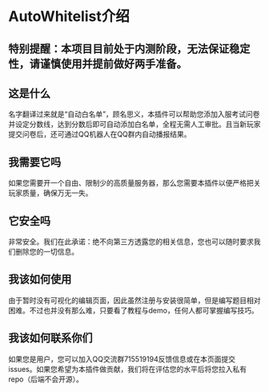 # AutoWhitelist介绍

## 特别提醒：本项目目前处于内测阶段，无法保证稳定性，请谨慎使用并提前做好两手准备。

## 这是什么

名字翻译过来就是“自动白名单”，顾名思义，本插件可以帮助您添加入服考试问卷并设定分数线，达到分数后即可自动添加白名单，全程无需人工审批。且当新玩家提交问卷后，还可通过QQ机器人在QQ群内自动播报结果。

## 我需要它吗

如果您需要开一个自由、限制少的高质量服务器，那么您需要本插件以便严格把关玩家质量，确保万无一失。

## 它安全吗

非常安全。我们在此承诺：绝不向第三方透露您的相关信息，您也可以随时要求我们删除您的一切信息。

## 我该如何使用

由于暂时没有可视化的编辑页面，因此虽然注册与安装很简单，但是编写题目相对困难。不过也并没有那么难，只要看了教程与demo，任何人都可掌握编写技巧。

## 我该如何联系你们

如果您是用户，您可以加入QQ交流群715519194反馈信息或在本页面提交issues。如果您希望为本插件做贡献，我们将在评估您的水平后将您拉入私有repo（后端不会开源）。
